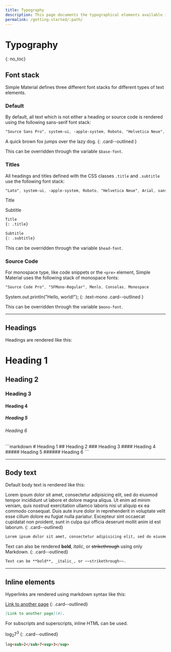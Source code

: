 ```yaml
---
title: Typography
description: This page documents the typographical elements available in the Simple Material Jekyll theme, including fonts, titles, headings, source code, etc. 
permalink: /getting-started/:path/
---
```



# Typography
{: no_toc}


## Font stack

Simple Material defines three different font stacks for different types of text elements.

### Default

By default, all text which is not either a heading or source code is rendered using the following sans-serif font stack:

```scss
"Source Sans Pro", system-ui, -apple-system, Roboto, "Helvetica Neue", Arial, sans-serif;
```

A quick brown fox jumps over the lazy dog.
{: .card--outlined }

This can be overridden through the variable `$base-font`.

### Titles

All headings and titles defined with the CSS classes `.title` and `.subtitle` use the following font stack:

```scss
"Lato", system-ui, -apple-system, Roboto, "Helvetica Neue", Arial, sans-serif;
```

<div class="card--outlined">
<p class="title">Title</p>
<p class="subtitle">Subtitle</p>
</div>

```markdown
Title
{: .title}

Subtitle
{: .subtitle}
```

This can be overridden through the variable `$head-font`.


### Source Code

For monospace type, like code snippets or the `<pre>` element, Simple Material uses the following stack of monospace fonts:

```scss
"Source Code Pro", "SFMono-Regular", Menlo, Consolas, Monospace
```

System.out.println("Hello, world!");
{: .text-mono .card--outlined }

This can be overridden through the variable `$mono-font`.


---

## Headings

Headings are rendered like this:

<div class="card--outlined">
<h1 class="no_toc">Heading 1</h1>
<h2 class="no_toc">Heading 2</h2>
<h3 class="no_toc">Heading 3</h3>
<h4 class="no_toc">Heading 4</h4>
<h5 class="no_toc">Heading 5</h5>
<h6 class="no_toc">Heading 6</h6>
</div>
```markdown
# Heading 1
## Heading 2
### Heading 3
#### Heading 4
##### Heading 5
###### Heading 6
```

---

## Body text

Default body text is rendered like this:

Lorem ipsum dolor sit amet, consectetur adipisicing elit, sed do eiusmod tempor incididunt ut labore et dolore magna aliqua. Ut enim ad minim veniam, quis nostrud exercitation ullamco laboris nisi ut aliquip ex ea commodo consequat. Duis aute irure dolor in reprehenderit in voluptate velit esse cillum dolore eu fugiat nulla pariatur. Excepteur sint occaecat cupidatat non proident, sunt in culpa qui officia deserunt mollit anim id est laborum.
{: .card--outlined}

```markdown
Lorem ipsum dolor sit amet, consectetur adipisicing elit, sed do eiusmod tempor incididunt ut labore et dolore magna aliqua. Ut enim ad minim veniam, quis nostrud exercitation ullamco laboris nisi ut aliquip ex ea commodo consequat. Duis aute irure dolor in reprehenderit in voluptate velit esse cillum dolore eu fugiat nulla pariatur. Excepteur sint occaecat cupidatat non proident, sunt in culpa qui officia deserunt mollit anim id est laborum.
```

Text can also be rendered **bold**, _italic_, or ~~strikethrough~~ using only Markdown.
{: .card--outlined}

```markdown
Text can be **bold**, _italic_, or ~~strikethrough~~.
```

---

## Inline elements

Hyperlinks are rendered using markdown syntax like this:

[Link to another page](#)
{: .card--outlined}

```markdown
[Link to another page](#).
```

For subscripts and superscripts, inline HTML can be used.

log<sub>2</sub>7<sup>3</sup>
{: .card--outlined}

```HTML
log<sub>2</sub>7<sup>3</sup>
```
